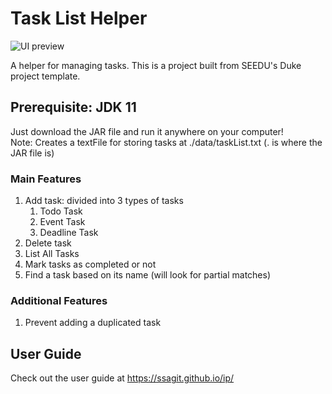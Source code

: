 # Task List Helper

![UI preview](https://github.com/ssagit/ip/blob/master/src/main/resources/images/magic.png)

A helper for managing tasks. This is a project built from SEEDU's Duke project template.

## Prerequisite: JDK 11

Just download the JAR file and run it anywhere on your computer! <br>
Note: Creates a textFile for storing tasks at ./data/taskList.txt (. is where the JAR file is)

### Main Features
1) Add task: divided into 3 types of tasks
   1. Todo Task
   2. Event Task
   3. Deadline Task
2) Delete task
3) List All Tasks
4) Mark tasks as completed or not
5) Find a task based on its name (will look for partial matches)

### Additional Features
1) Prevent adding a duplicated task

## User Guide
Check out the user guide at https://ssagit.github.io/ip/
